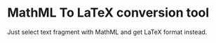 # MathML To LaTeX conversion tool

Just select text fragment with MathML and get LaTeX format instead.
